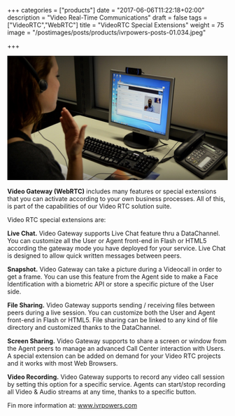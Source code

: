 +++
categories = ["products"]
date = "2017-06-06T11:22:18+02:00"
description = "Video Real-Time Communications"
draft = false
tags = ["VideoRTC","WebRTC"]
title = "VideoRTC Special Extensions"
weight = 75
image = "/postimages/posts/products/ivrpowers-posts-01.034.jpeg"

+++

![VideoRTC picture](/postimages/posts/products/ivrpowers-posts-01.034.jpeg)

**Video Gateway (WebRTC)** includes many features or special extensions that you can activate according to your own business processes. All of this, is part of the capabilities of our Video RTC solution suite.

Video RTC special extensions are:

**Live Chat.** Video Gateway supports Live Chat feature thru a DataChannel. You can customize all the User or Agent front-end in Flash or HTML5 according the gateway mode you have deployed for your service. Live Chat is designed to allow quick written messages between peers.

**Snapshot.** Video Gateway can take a picture during a Videocall in order to get a frame. You can use this feature from the Agent side to make a Face Identification with a biometric API or store a specific picture of the User side. 

**File Sharing.** Video Gateway supports sending / receiving files between peers during a live session. You can customize both the User and Agent front-end in Flash or HTML5. File sharing can be linked to any kind of file directory and customized thanks to the DataChannel.

**Screen Sharing.** Video Gateway supports to share a screen or window from the Agent peers to manage an advanced Call Center interaction with Users. A special extension can be added on demand for your Video RTC projects and it works with most Web Browsers.

**Video Recording.** Video Gateway supports to record any video call session by setting this option for a specific service. Agents can start/stop recording all Video & Audio streams at any time, thanks to a specific button.
  
Fin more information at: [www.ivrpowers.com ](www.ivrpowers.com)

